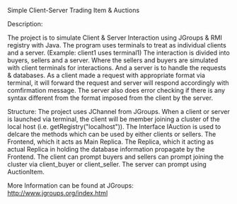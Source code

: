 Simple Client-Server Trading Item & Auctions

Description:

The project is to simulate Client & Server Interaction using JGroups & RMI registry with Java. The program uses terminals to treat as individual clients and a server. (Example: client1 uses terminal1) 
The interaction is divided into buyers, sellers and a server. Where the sellers and buyers are simulated with client terminals for interactions. And a server is to handle the requests & databases. 
As a client made a request with appropriate format via terminal, it will forward the request and server will respond accordingly with comfirmation message.
The server also does error checking if there is any syntax different from the format imposed from the client by the server.

Structure:
The project uses JChannel from JGroups. When a client or server is launched via terminal, the client will be member joining a cluster of the local host (i.e. getRegistry("localhost")).
The Interface IAuction is used to delcare the methods which can be used by either clients or sellers.
The Frontend, which it acts as Main Replica. The Replica, which it acting as actual Replica in holding the database information propagate by the Frontend. 
The client can prompt buyers and sellers can prompt joining the cluster via client_buyer or client_seller. The server can prompt using AuctionItem.

More Information can be found at JGroups: http://www.jgroups.org/index.html
